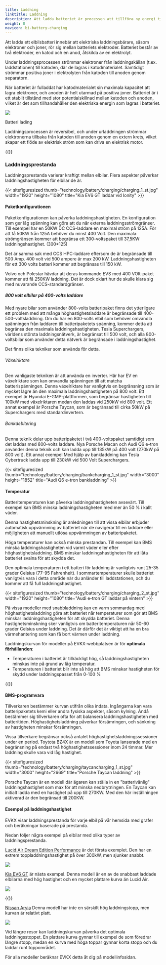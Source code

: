```yaml
---
title: Laddning
linktitle: Laddning
description: Att ladda batteriet är processen att tillföra ny energi till batteriet.
weight: 8
navicon: bi-battery-charging
---
```

<!-- markdownlint-disable MD033 -->
Att ladda ett elbilsbatteri innebär att elektriska laddningsbärare, såsom elektroner och joner, rör sig mellan batteriets elektroder. Batteriet består av två elektroder, en katod och en anod, åtskilda av en elektrolyt.

Under laddningsprocessen strömmar elektroner från laddningskällan (t.ex. laddstationen) till katoden, där de lagras i katodmaterialet. Samtidigt strömmar positiva joner i elektrolyten från katoden till anoden genom separatorn.

När batteriet är fulladdat har katodmaterialet sin maximala kapacitet att lagra elektroner, och anoden är helt utarmad på positiva joner. Batteriet är i ett stabilt tillstånd med stor potentialskillnad mellan katoden och anoden, vilket är det som tillhandahåller den elektriska energin som lagras i batteriet.

<figur>
<img src="batteryconceptcharging.drawio.svg" class="img-fluid mx-auto d-block">
<figcaption>
         <p class="lead text-center fw-semibold">
             Batteri lading
         </p>
     </figcaption>
</figur>

Laddningsprocessen är reversibel, och under urladdningen strömmar elektronerna tillbaka från katoden till anoden genom en extern krets, vilket skapar ett flöde av elektrisk ström som kan driva en elektrisk motor.

{{<evkxdisplayaddarticle />}}

### Laddningsprestanda

Laddningsprestanda varierar kraftigt mellan elbilar. Flera aspekter påverkar laddningshastigheten för elbilar de är.

{{< sitefiguresized thumb="technology/battery/charging/charging_1_st.jpg" width="1920" height="1080" title="Kia EV6 GT laddar vid Ionity" >}}

#### Paketkonfigurationen

Paketkonfigurationen kan påverka laddningshastigheten. En konfiguration som ger låg spänning kan göra att du når externa laddningsströmgränser. Till exempel har en 50KW DC CCS-laddare en maximal ström på 125A. För att få 50KW från 125A behöver du minst 400 Volt. Den maximala strömgränsen kommer att begränsa ett 300-voltspaket till 37,5KW laddningshastighet. (300*125)

Det är samma sak med CCS HPC-laddare eftersom de är begränsade till 500 Amp. 400 volt vid 500 ampere är max 200 kW. Laddningshastigheten för ett 300 volts batteri kommer att begränsas till 150 kW.

Volvo och Polestar hävdar att deras kommande EVS med 400 VOlt-paket kommer att få 250KW laddning. Det är dock oklart hur de skulle klara sig med nuvarande CCS-standardgränser.

##### 800 volt elbilar på 400-volts laddare

Med nyare bilar som använder 800-volts batteripaket finns det ytterligare ett problem med att många höghastighetsladdare är begränsade till 400-500-voltsladdning. Om du har en 800-volts elbil som behöver omvandla spänningen från laddaren till batteripaketets spänning, kommer detta att begränsa den maximala laddningshastigheten. Tesla Superchargers, världens största laddningsnätverk, är begränsat till 500 volt, och alla 800-voltsbilar som använder detta nätverk är begränsade i laddningshastighet.

Det finns olika tekniker som används för detta.

###### Växelriktare

Den vanligaste tekniken är att använda en inverter. Här har EV en växelriktare som kan omvandla spänningen till att matcha batterispänningen. Denna växelriktare har vanligtvis en begränsning som är mycket lägre än den maximala laddningshastigheten på 800 volt.
Ett exempel är Hyundai E-GMP-plattformen, som begränsar hastigheten till 100kW med växelriktaren medan den laddas vid 250kW vid 800 volt. Ett annat exempel är Porsche Taycan, som är begränsad till cirka 50kW på Superchargers med standardinvertern.

###### Bankdebitering

Denna teknik delar upp batteripaketet i två 400-voltspaket samtidigt som det laddas med 800-volts laddare. Nya Porsche Macan och Audi Q6 e-tron använder denna teknik och kan ladda upp till 135kW på 400 volt (270kW på 800 volt). Ett annat exempel
Med hjälp av bankladdning kan Tesla Cybertruck ladda upp till 230kW vid 500 Volt Superchargers.

{{< sitefiguresized thumb="technology/battery/charging/bankcharging_1_st.jpg" width="3000" height="1852" title="Audi Q6 e-tron bankladdning" >}}

#### Temperatur

Batteritemperaturen kan påverka laddningshastigheten avsevärt. Till exempel kan BMS minska laddningshastigheten med mer än 50 % i kallt väder.

Denna hastighetsminskning är anledningen till att vissa elbilar erbjuder automatisk uppvärmning av batteriet när de navigerar till en laddare eller möjligheten att manuellt utlösa uppvärmningen av batteripaketet.

Höga temperaturer kan också minska prestandan. Till exempel kan BMS minska laddningshastigheten vid varmt väder eller efter höghastighetsladdning. BMS minskar laddningshastigheten för att låta batteriet svalna för att skydda det.

Den optimala temperaturen i ett batteri för laddning är vanligtvis runt 25-35 grader Celsius (77-95 Fahrenheit). I sommartemperaturer skulle batteriet vanligtvis vara i detta område när du anländer till laddstationen, och du kommer att få full laddningshastighet.

{{< sitefiguresized thumb="technology/battery/charging/charging_2_st.jpg" width="1920" height="1080" title="Audi e-tron GT laddar på vintern" >}}

På vissa modeller med snabbladdning kan en varm sommardag med höghastighetsladdning göra att batteriet når temperaturer som gör att BMS minskar laddningshastigheten för att skydda batteriet. Denna hastighetsminskning sker vanligtvis om batteritemperaturen når 50-60 grader Celsius under laddning. Det är därför det är viktigt att ha en bra värmehantering som kan få bort värmen under laddning.

Laddningskurvan för modeller på EVKX-webbplatsen är för <b>optimala förhållanden</b>:

- Temperaturen i batteriet är tillräckligt hög, så laddningshastigheten minskas inte på grund av låg temperatur.
- Temperaturen i batteriet blir inte så hög att BMS minskar hastigheten för skydd under laddningspasset från 0-100 %

{{<evkxdisplayaddarticle />}}

#### BMS-programvara

Tillverkaren bestämmer kurvan utifrån olika indata. Ingångarna kan vara batteripaketets kemi eller andra fysiska aspekter, såsom kylning. Ändå bestämmer sig tillverkaren ofta för att balansera laddningshastigheten med batteritiden. Höghastighetsladdning påverkar försämringen, och sänkning av hastigheten minskar försämringen.

Vissa tillverkare begränsar också antalet höghastighetsladdningssessioner under en period. Toytota BZ4X är en modell som Toyota lanserade med en begränsning på endast två höghastighetssessioner inom 24 timmar. Mer laddning skulle vara vid låg hastighet.

{{< sitefiguresized thumb="technology/battery/charging/taycancharging_1_st.jpg" width="3000" height="2669" title="Porsche Taycan laddning" >}}

Porsche Taycan är en modell där ägaren kan ställa in en "batterivänlig" laddningshastighet som max för att minska nedbrytningen. En Taycan kan initialt ladda med en hastighet på upp till 270KW. Med den här inställningen aktiverad är den begränsad till 200KW.

#### Exempel på laddningshastighet

EVKX visar laddningsprestanda för varje elbil på vår hemsida med grafer och beräkningar baserade på prestanda.

Nedan följer några exempel på elbilar med olika typer av laddningsprestanda.

[Lucid Air Dream Edition Performance](/models/lucid/air/air_dream_edition_performance/chargingcurve/) är det första exemplet. Den har en extrem toppladdningshastighet på över 300kW, men sjunker snabbt.

<img src="/images/models/lucid/air/air_dream_edition_performance/chargingcurve.svg" class="img-fluid">

[Kia EV6 GT](/models/kia/ev6/ev6_gt/chargingcurve/) är nästa exempel. Denna modell är en av de snabbast laddade elbilarna med hög hastighet och en mycket plattare kurva än Lucid Air.

<img src="/images/models/kia/ev6/ev6_gt/chargingcurve.svg" class="img-fluid">

{{<evkxdisplayaddarticle />}}

[Nissan Aryia](/models/nissan/ariya/ariya_87kwh_e-4orce/chargingcurve/) Denna modell har inte en särskilt hög laddningstopp, men kurvan är relativt platt.

<img src="/images/models/nissan/ariya/ariya_87kwh_e-4orce/chargingcurve.svg" class="img-fluid">

Vid längre resor kan laddningskurvan påverka det optimala laddningsstoppet. En plattare kurva gynnar till exempel de som föredrar längre stopp, medan en kurva med höga toppar gynnar korta stopp och du laddar runt toppområdet.

För alla modeller beräknar EVKX detta åt dig på modellinfosidan.

